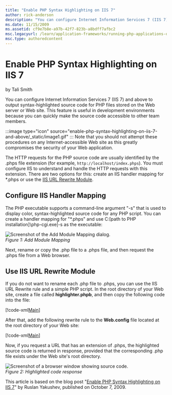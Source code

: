 ```yaml
---
title: "Enable PHP Syntax Highlighting on IIS 7"
author: rick-anderson
description: "You can configure Internet Information Services 7 (IIS 7) and above to output syntax-highlighted source code for PHP files stored on the Web server or Web si..."
ms.date: 11/15/2009
ms.assetid: cf9e7b8e-a97b-42f7-823b-a8bdff7afbc2
msc.legacyurl: /learn/application-frameworks/running-php-applications-on-iis/enable-php-syntax-highlighting-on-iis-7-and-above
msc.type: authoredcontent
---
```

# Enable PHP Syntax Highlighting on IIS 7

by Tali Smith

You can configure Internet Information Services 7 (IIS 7) and above to output syntax-highlighted source code for PHP files stored on the Web server or Web site. This feature is useful in development environments because you can quickly make the source code accessible to other team members.

:::image type="icon" source="enable-php-syntax-highlighting-on-iis-7-and-above/_static/image1.gif" ::: Note that you should not attempt these procedures on any Internet-accessible Web site as this greatly compromises the security of your Web application.

The HTTP requests for the PHP source code are usually identified by the .phps file extension (for example, `http://localhost/index.phps`). You must configure IIS to understand and handle the HTTP requests with this extension. There are two options for this: create an IIS handler mapping for \*.phps or use the [IIS URL Rewrite Module](https://www.iis.net/downloads/microsoft/url-rewrite "Download the IIS URL Rewrite Module").

## Configure IIS Handler Mapping

The PHP executable supports a command-line argument "-s" that is used to display color, syntax-highlighted source code for any PHP script. You can create a handler mapping for "\*.phps" and use C:\[path to PHP installation]\php-cgi.exe|-s as the executable:

![Screenshot of the Add Module Mapping dialog.](enable-php-syntax-highlighting-on-iis-7-and-above/_static/image1.jpg)  
*Figure 1: Add Module Mapping*

Next, rename or copy the .php file to a .phps file, and then request the .phps file from a Web browser.

## Use IIS URL Rewrite Module

If you do not want to rename each .php file to .phps, you can use the IIS URL Rewrite rule and a simple PHP script. In the root directory of your Web site, create a file called **highlighter.phpb**, and then copy the following code into the file:

[!code-xml[Main](enable-php-syntax-highlighting-on-iis-7-and-above/samples/sample1.xml)]

After that, add the following rewrite rule to the **Web.config** file located at the root directory of your Web site:

[!code-xml[Main](enable-php-syntax-highlighting-on-iis-7-and-above/samples/sample2.xml)]

Now, if you request a URL that has an extension of .phps, the highlighted source code is returned in response, provided that the corresponding .php file exists under the Web site's root directory.

![Screenshot of a browser window showing source code.](enable-php-syntax-highlighting-on-iis-7-and-above/_static/image3.gif)  
*Figure 2: Highlighted code response*

This article is based on the blog post "[Enable PHP Syntax Highlighting on IIS 7](https://blogs.iis.net/ruslany/archive/2009/10/07/enable-php-syntax-highlighting-on-iis-7.aspx)" by Ruslan Yakushev, published on October 7, 2009.
